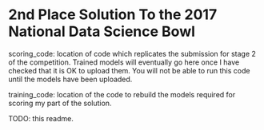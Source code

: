 # 2nd Place Solution To the 2017 National Data Science Bowl


scoring_code: location of code which replicates the submission for stage 2 of the competition. Trained models will eventually go here once I have checked that it is OK to upload them. You will not be able to run this code until the models have been uploaded.

training_code: location of the code to rebuild the models required for scoring my part of the solution.


TODO: this readme.

